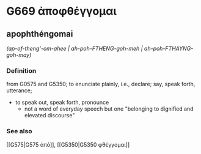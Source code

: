 # G669 ἀποφθέγγομαι

## apophthéngomai

_(ap-of-theng'-om-ahee | ah-poh-FTHENG-goh-meh | ah-poh-FTHAYNG-goh-may)_

### Definition

from G0575 and G5350; to enunciate plainly, i.e., declare; say, speak forth, utterance; 

- to speak out, speak forth, pronounce
  - not a word of everyday speech but one &quot;belonging to dignified and elevated discourse&quot;

### See also

[[G575|G575 ἀπό]], [[G5350|G5350 φθέγγομαι]]
